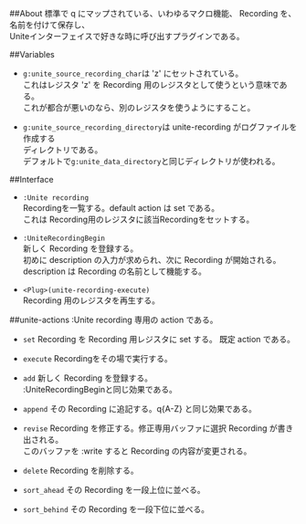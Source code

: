 ##About
標準で q にマップされている、いわゆるマクロ機能、 Recording を、名前を付けて保存し、  
Uniteインターフェイスで好きな時に呼び出すプラグインである。


##Variables
- `g:unite_source_recording_char`は 'z' にセットされている。  
これはレジスタ 'z' を Recording 用のレジスタとして使うという意味である。  
これが都合が悪いのなら、別のレジスタを使うようにすること。

- `g:unite_source_recording_directory`は unite-recording がログファイルを作成する  
ディレクトリである。  
デフォルトで`g:unite_data_directory`と同じディレクトリが使われる。


##Interface
- `:Unite recording`  
  Recordingを一覧する。default action は set である。  
  これは Recording用のレジスタに該当Recordingをセットする。

- `:UniteRecordingBegin`  
  新しく Recording を登録する。  
  初めに description の入力が求められ、次に Recording が開始される。  
  description は Recording の名前として機能する。

- `<Plug>(unite-recording-execute)`  
  Recording 用のレジスタを再生する。


##unite-actions
:Unite recording 専用の action である。

- `set`
Recording を Recording 用レジスタに set する。
既定 action である。

- `execute`
Recordingをその場で実行する。

- `add`
新しく Recording を登録する。  
:UniteRecordingBeginと同じ効果である。

- `append`
その Recording に追記する。q{A-Z} と同じ効果である。

- `revise`
Recording を修正する。修正専用バッファに選択 Recording が書き出される。  
このバッファを :write すると Recording の内容が変更される。

- `delete`
Recording を削除する。

- `sort_ahead`
その Recording を一段上位に並べる。

- `sort_behind`
その Recording を一段下位に並べる。

